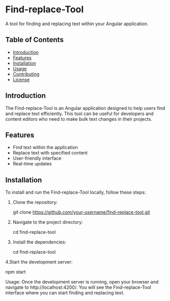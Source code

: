 # Find-replace-Tool

A tool for finding and replacing text within your Angular application.

## Table of Contents

- [Introduction](#introduction)
- [Features](#features)
- [Installation](#installation)
- [Usage](#usage)
- [Contributing](#contributing)
- [License](#license)

## Introduction

The Find-replace-Tool is an Angular application designed to help users find and replace text efficiently. This tool can be useful for developers and content editors who need to make bulk text changes in their projects.

## Features

- Find text within the application
- Replace text with specified content
- User-friendly interface
- Real-time updates

## Installation

To install and run the Find-replace-Tool locally, follow these steps:

1. Clone the repository:

   git clone https://github.com/your-username/find-replace-tool.git

2. Navigate to the project directory:
   
   cd find-replace-tool

3. Install the dependencies:
 
    cd find-replace-tool

4.Start the development server:
 
   npm start

Usage:
Once the development server is running, open your browser and navigate to http://localhost:4200/. You will see the Find-replace-Tool interface where you can start finding and replacing text.   
